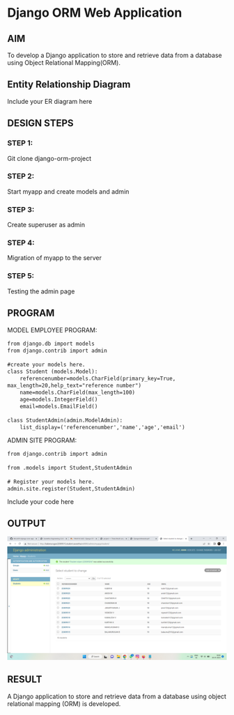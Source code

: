# Django ORM Web Application

## AIM
To develop a Django application to store and retrieve data from a database using Object Relational Mapping(ORM).

## Entity Relationship Diagram

Include your ER diagram here

## DESIGN STEPS

### STEP 1:

Git clone django-orm-project

### STEP 2:

Start myapp and create models and admin

### STEP 3:

Create superuser as admin

### STEP 4:

Migration of myapp to the server

### STEP 5:

Testing the admin page

## PROGRAM


MODEL EMPLOYEE PROGRAM:
```
from django.db import models
from django.contrib import admin

#create your models here.
class Student (models.Model):
    referencenumber=models.CharField(primary_key=True, max_length=20,help_text="reference number")
    name=models.CharField(max_length=100)
    age=models.IntegerField()
    email=models.EmailField()

class StudentAdmin(admin.ModelAdmin):
    list_display=('referencenumber','name','age','email')
```

ADMIN SITE PROGRAM:
```
from django.contrib import admin

from .models import Student,StudentAdmin

# Register your models here.
admin.site.register(Student,StudentAdmin)
```
Include your code here

## OUTPUT

![OUTPUT](./output01.png)


## RESULT
A Django application to store and retrieve data from a database using object relational mapping (ORM) is developed.